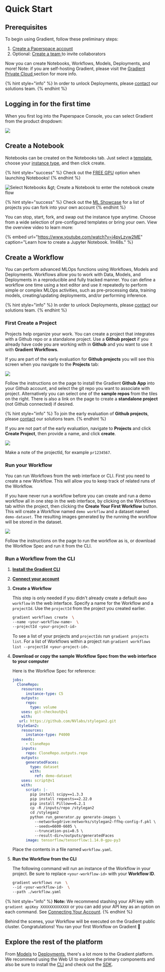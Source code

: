 # Quick Start

## Prerequisites

To begin using Gradient, follow these preliminary steps:

1. [Create a Paperspace account ](https://console.paperspace.com/signup?gradient=true)
2. Optional: [Create a team ](https://support.paperspace.com/hc/en-us/articles/360010359213-Creating-and-Managing-Paperspace-Teams)to invite collaborators

Now you can create Notebooks, Workflows, Models, Deployments, and more! Note: if you are self-hosting Gradient, please visit the [Gradient Private Cloud ](../../gradient-private-cloud/about/setup/self-hosted-clusters/)section for more info.

{% hint style="info" %}
In order to unlock Deployments, please [contact](https://info.paperspace.com/contact-sales-gradient) our solutions team.
{% endhint %}

## Logging in for the first time

When you first log into the Paperspace Console, you can select Gradient from the product dropdown:

![](../../.gitbook/assets/image%20%2832%29.png)

## Create a Notebook

Notebooks can be created on the Notebooks tab. Just select a [template](../../explore-train-deploy/notebooks/create-a-notebook/notebook-containers/), choose your [instance type](../../more/instance-types/), and then click create.

{% hint style="success" %}
Check out the [FREE GPU](../../more/instance-types/free-instances.md) option when launching Notebooks!
{% endhint %}

![Select Notebooks &amp;gt; Create a Notebook to enter the notebook create flow](../../.gitbook/assets/screen-shot-2021-04-18-at-10.00.21-pm.png)

{% hint style="success" %}
Check out the [ML Showcase](https://ml-showcase.paperspace.com/) for a list of projects you can fork into your own account
{% endhint %}

You can stop, start, fork, and swap out the instance type anytime. Choose from a wide selection of pre-configured templates or bring your own. View the overview video to learn more:

{% embed url="https://www.youtube.com/watch?v=i4pvLzvw2ME" caption="Learn how to create a Jupyter Notebook. 1m48s." %}

## Create a Workflow

You can perform advanced MLOps functions using Workflows, Models and Deployments. Workflows allow you to work with Data, Models, and Deployments in a reproducible and fully tracked manner. You can define a workflow one time using a text editor and use it repeatedly to perform simple or complex MLOps activities, such as pre-processing data, training models, creating/updating deployments, and/or performing inference.

{% hint style="info" %}
In order to unlock Deployments, please [contact](https://info.paperspace.com/contact-sales-gradient) our solutions team.
{% endhint %}

### First Create a Project

Projects help organize your work. You can create a project that integrates with a Github repo or a standalone project. Use a **Github project** if you already have code you are working with in **Github** and you want to use it with **Gradient** **Workflows**.

If you are part of the early evaluation for **Github projects** you will see this screen when you navigate to the **Projects** tab:

![](../../.gitbook/assets/image%20%2882%29.png)

Follow the instructions on the page to install the Gradient **Github App** into your Github account, and select the git repo you want to associate with project. Alternatively you can select one of the **sample repos** from the tiles on the right. There is also a link on the page to create a **standalone project** \(not Github connected\) if desired.

{% hint style="info" %}
To join the early evaluation of **Github projects**, please [contact](https://info.paperspace.com/contact-sales-gradient) our solutions team.
{% endhint %}

If you are not part of the early evaluation, navigate to **Projects** and click **Create Project**, then provide a name, and click **create**.

![](../../.gitbook/assets/screen-shot-2021-04-22-at-11.46.07-am.png)

Make a note of the projectId, for example `pr1234567`.

### Run your Workflow

You can run Workflows from the web interface or CLI. First you need to create a new Workflow. This will allow you to keep track of related runs of the Workflow.

If you have never run a workflow before you can create and run a demo workflow all in one step in the web interface, by clicking on the Workflows tab within the project, then clicking the **Create Your First Workflow** button. This will create a Workflow named `demo workflow` and a dataset named `demo-dataset`. The resulting images generated by the running the workflow will be stored in the dataset.

![](../../.gitbook/assets/screen-shot-2021-08-11-at-08.33.34-pm.png)

Follow the instructions on the page to run the workflow as is, or download the Workflow Spec and run it from the CLI.

### **Run a Workflow from the CLI**

1. [**Install the Gradient CLI**](install-the-cli.md)
2. [**Connect your account**](install-the-cli.md#connecting-your-account)
3. **Create a Workflow**

   This step is only needed if you didn't already create a default `demo workflow` in the web interface. Specify a name for the Workflow and a `projectId`. Use the `projectId` from the project you created earlier.

   ```bash
   gradient workflows create  \ 
   --name <your-workflow-name>  \
   --projectId <your-project-id>
   ```

   To see a list of your projects and `projectIds` run `gradient projects list`. For a list of Workflows within a project run `gradient workflows list --projectId <your-project-id>`.

4. **Download or copy the sample Workflow Spec from the web interface to your computer**

   Here is the Workflow Spec for reference:

   ```yaml
   jobs:
     CloneRepo:
       resources:
         instance-type: C5
       outputs:
         repo:
           type: volume
       uses: git-checkout@v1
       with:
      url: https://github.com/NVlabs/stylegan2.git
     StyleGan2:
       resources:
         instance-type: P4000
       needs:
         - CloneRepo
       inputs:
         repo: CloneRepo.outputs.repo
       outputs:
         generatedFaces:
           type: dataset
           with:
             ref: demo-dataset
       uses: script@v1
       with:
         script: |-
           pip install scipy==1.3.3
           pip install requests==2.22.0
           pip install Pillow==6.2.1
           cp -R /inputs/repo /stylegan2
           cd /stylegan2
           python run_generator.py generate-images \
             --network=gdrive:networks/stylegan2-ffhq-config-f.pkl \
             --seeds=6600-6605 \
             --truncation-psi=0.5 \
             --result-dir=/outputs/generatedFaces
         image: tensorflow/tensorflow:1.14.0-gpu-py3
   ```

   Place the contents in a file named `workflow.yaml`.

5. **Run the Workflow from the CLI**

   The following command will run an instance of the Workflow in your project. Be sure to replace `<your-workflow-id>` with your **Workflow ID**.

   ```bash
   gradient workflows run  \ 
   --id <your-workflow-id>  \
   --path ./workflow.yaml
   ```

{% hint style="info" %}
**Note:** We recommend stashing your API key with `gradient apiKey XXXXXXXXXXXXX` or you can add your API key as an option on each command. See [Connecting Your Account](install-the-cli.md#connecting-your-account).
{% endhint %}

Behind the scenes, your Workflow will be executed on the Gradient public cluster. Congratulations! You ran your first Workflow on Gradient 🚀

## Explore the rest of the platform

From [Models](../../data/models/) to [Deployments](../../explore-train-deploy/deployments/), there's a lot more to the Gradient platform. We recommend using the Web UI to explore the primary components and also be sure to install the [CLI](install-the-cli.md) and check out the [SDK](../../more/gradient-python-sdk-1/).

